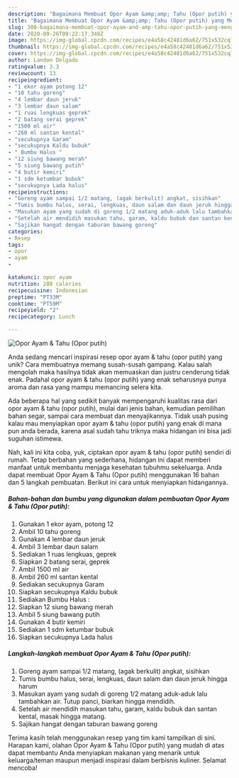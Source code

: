 ```yaml
---
description: "Bagaimana Membuat Opor Ayam &amp;amp; Tahu (Opor putih) yang Menggugah Selera"
title: "Bagaimana Membuat Opor Ayam &amp;amp; Tahu (Opor putih) yang Menggugah Selera"
slug: 300-bagaimana-membuat-opor-ayam-and-amp-tahu-opor-putih-yang-menggugah-selera
date: 2020-09-26T09:22:17.348Z
image: https://img-global.cpcdn.com/recipes/e4a58c42481d6a62/751x532cq70/opor-ayam-tahu-opor-putih-foto-resep-utama.jpg
thumbnail: https://img-global.cpcdn.com/recipes/e4a58c42481d6a62/751x532cq70/opor-ayam-tahu-opor-putih-foto-resep-utama.jpg
cover: https://img-global.cpcdn.com/recipes/e4a58c42481d6a62/751x532cq70/opor-ayam-tahu-opor-putih-foto-resep-utama.jpg
author: Landon Delgado
ratingvalue: 3.3
reviewcount: 13
recipeingredient:
- "1 ekor ayam potong 12"
- "10 tahu goreng"
- "4 lembar daun jeruk"
- "3 lembar daun salam"
- "1 ruas lengkuas geprek"
- "2 batang serai geprek"
- "1500 ml air"
- "260 ml santan kental"
- "secukupnya Garam"
- "secukupnya Kaldu bubuk"
- " Bumbu Halus "
- "12 siung bawang merah"
- "5 siung bawang putih"
- "4 butir kemiri"
- "1 sdm ketumbar bubuk"
- "secukupnya Lada halus"
recipeinstructions:
- "Goreng ayam sampai 1/2 matang, (agak berkulit) angkat, sisihkan"
- "Tumis bumbu halus, serai, lengkuas, daun salam dan daun jeruk hingga harum"
- "Masukan ayam yang sudah di goreng 1/2 matang aduk-aduk lalu tambahkan air. Tutup panci, biarkan hingga mendidih."
- "Setelah air mendidih masukan tahu, garam, kaldu bubuk dan santan kental, masak hingga matang."
- "Sajikan hangat dengan taburan bawang goreng"
categories:
- Resep
tags:
- opor
- ayam
- 

katakunci: opor ayam  
nutrition: 288 calories
recipecuisine: Indonesian
preptime: "PT33M"
cooktime: "PT59M"
recipeyield: "2"
recipecategory: Lunch

---
```



![Opor Ayam &amp; Tahu (Opor putih)](https://img-global.cpcdn.com/recipes/e4a58c42481d6a62/751x532cq70/opor-ayam-tahu-opor-putih-foto-resep-utama.jpg)

Anda sedang mencari inspirasi resep opor ayam &amp; tahu (opor putih) yang unik? Cara membuatnya memang susah-susah gampang. Kalau salah mengolah maka hasilnya tidak akan memuaskan dan justru cenderung tidak enak. Padahal opor ayam &amp; tahu (opor putih) yang enak seharusnya punya aroma dan rasa yang mampu memancing selera kita.

Ada beberapa hal yang sedikit banyak mempengaruhi kualitas rasa dari opor ayam &amp; tahu (opor putih), mulai dari jenis bahan, kemudian pemilihan bahan segar, sampai cara membuat dan menyajikannya. Tidak usah pusing kalau mau menyiapkan opor ayam &amp; tahu (opor putih) yang enak di mana pun anda berada, karena asal sudah tahu triknya maka hidangan ini bisa jadi suguhan istimewa.




Nah, kali ini kita coba, yuk, ciptakan opor ayam &amp; tahu (opor putih) sendiri di rumah. Tetap berbahan yang sederhana, hidangan ini dapat memberi manfaat untuk membantu menjaga kesehatan tubuhmu sekeluarga. Anda dapat membuat Opor Ayam &amp; Tahu (Opor putih) menggunakan 16 bahan dan 5 langkah pembuatan. Berikut ini cara untuk menyiapkan hidangannya.

<!--inarticleads1-->

##### Bahan-bahan dan bumbu yang digunakan dalam pembuatan Opor Ayam &amp; Tahu (Opor putih):

1. Gunakan 1 ekor ayam, potong 12
1. Ambil 10 tahu goreng
1. Gunakan 4 lembar daun jeruk
1. Ambil 3 lembar daun salam
1. Sediakan 1 ruas lengkuas, geprek
1. Siapkan 2 batang serai, geprek
1. Ambil 1500 ml air
1. Ambil 260 ml santan kental
1. Sediakan secukupnya Garam
1. Siapkan secukupnya Kaldu bubuk
1. Sediakan  Bumbu Halus :
1. Siapkan 12 siung bawang merah
1. Ambil 5 siung bawang putih
1. Gunakan 4 butir kemiri
1. Sediakan 1 sdm ketumbar bubuk
1. Siapkan secukupnya Lada halus




<!--inarticleads2-->

##### Langkah-langkah membuat Opor Ayam &amp; Tahu (Opor putih):

1. Goreng ayam sampai 1/2 matang, (agak berkulit) angkat, sisihkan
1. Tumis bumbu halus, serai, lengkuas, daun salam dan daun jeruk hingga harum
1. Masukan ayam yang sudah di goreng 1/2 matang aduk-aduk lalu tambahkan air. Tutup panci, biarkan hingga mendidih.
1. Setelah air mendidih masukan tahu, garam, kaldu bubuk dan santan kental, masak hingga matang.
1. Sajikan hangat dengan taburan bawang goreng




Terima kasih telah menggunakan resep yang tim kami tampilkan di sini. Harapan kami, olahan Opor Ayam &amp; Tahu (Opor putih) yang mudah di atas dapat membantu Anda menyiapkan makanan yang menarik untuk keluarga/teman maupun menjadi inspirasi dalam berbisnis kuliner. Selamat mencoba!
